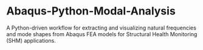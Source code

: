 # Abaqus-Python-Modal-Analysis
A Python-driven workflow for extracting and visualizing natural frequencies and mode shapes from Abaqus FEA models for Structural Health Monitoring (SHM) applications.
